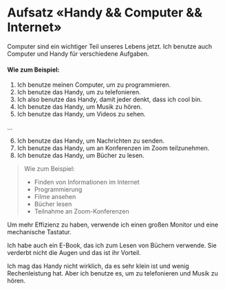 # Aufsatz «Handy && Computer && Internet»

Computer sind ein wichtiger Teil unseres Lebens jetzt. Ich benutze auch Computer und Handy für verschiedene Aufgaben. 

#### Wie zum Beispiel:

1. Ich benutze meinen Computer, um zu programmieren.
2. Ich benutze das Handy, um zu telefonieren.
3. Ich also benutze das Handy, damit jeder denkt, dass ich cool bin.
4. Ich benutze das Handy, um Musik zu hören.
5. Ich benutze das Handy, um Videos zu sehen.

…

6. Ich benutze das Handy, um Nachrichten zu senden.
7. Ich benutze das Handy, um an Konferenzen im Zoom teilzunehmen.
8. Ich benutze das Handy, um Bücher zu lesen.

> Wie zum Beispiel: 
>
> - Finden von Informationen im Internet
> - Programmierung
> - Filme ansehen
> - Bücher lesen
> - Teilnahme an Zoom-Konferenzen

Um mehr Effizienz zu haben, verwende ich einen großen Monitor und eine mechanische Tastatur.

Ich habe auch ein E-Book, das ich zum Lesen von Büchern verwende. Sie verderbt nicht die Augen und das ist ihr Vorteil.

Ich mag das Handy nicht wirklich, da es sehr klein ist und wenig Rechenleistung hat. Aber ich benutze es, um zu telefonieren und Musik zu hören.